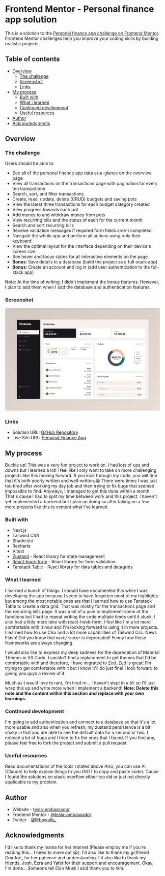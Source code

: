 # Frontend Mentor - Personal finance app solution

This is a solution to the [Personal finance app challenge on Frontend Mentor](https://www.frontendmentor.io/challenges/personal-finance-app-JfjtZgyMt1). Frontend Mentor challenges help you improve your coding skills by building realistic projects.

## Table of contents

- [Overview](#overview)
  - [The challenge](#the-challenge)
  - [Screenshot](#screenshot)
  - [Links](#links)
- [My process](#my-process)
  - [Built with](#built-with)
  - [What I learned](#what-i-learned)
  - [Continued development](#continued-development)
  - [Useful resources](#useful-resources)
- [Author](#author)
- [Acknowledgments](#acknowledgments)

## Overview

### The challenge

Users should be able to:

- See all of the personal finance app data at-a-glance on the overview page
- View all transactions on the transactions page with pagination for every ten transactions
- Search, sort, and filter transactions
- Create, read, update, delete (CRUD) budgets and saving pots
- View the latest three transactions for each budget category created
- View progress towards each pot
- Add money to and withdraw money from pots
- View recurring bills and the status of each for the current month
- Search and sort recurring bills
- Receive validation messages if required form fields aren't completed
- Navigate the whole app and perform all actions using only their keyboard
- View the optimal layout for the interface depending on their device's screen size
- See hover and focus states for all interactive elements on the page
- **Bonus**: Save details to a database (build the project as a full-stack app)
- **Bonus**: Create an account and log in (add user authentication to the full-stack app)

Note: At the time of writing, I didn't implement the bonus features. However, I plan to add them when I add the database and authentication features.
### Screenshot

![](public/images/screenshot.jpeg)

### Links

- Solution URL: [GitHub Repository](https://github.com/tesla-ambassador/Personal-finance-app)
- Live Site URL: [Personal Finance App](personal-finance-app-black.vercel.app)

## My process
Buckle up! This was a very fun project to work on. I had lots of ups and downs but I learned a lot! I feel like I only want to take on more challenging projects like this moving forward.
If you look through my code, you will find that it's both poorly written and well-written.😂 There were times I was just too tired after working my day job and then trying to fix bugs that seemed impossible to find.
Anyways, I managed to get this done within a month. That's cause I had to split my time between work and this project. I haven't yet implemented a backend but I plan on doing so after taking on a few more projects like this to cement what I've learned.

### Built with

- Next.js
- Tailwind CSS
- Shadcn/ui
- Recharts
- Vitest
- [Zustand](https://zustand.docs.pmnd.rs/) - React library for state management
- [React-hook-form](https://react-hook-form.com/) - React library for form validation
- [Tanstack Table](https://tanstack.com/table/latest) - React library for data tables and datagrids

### What I learned
I learned a bunch of things. I should have documented this while I was developing the app because I seem to have forgotten most of my highlights but among the most notable ones are that I learned how to use Tanstack Table to create a data grid.
That was mostly for the transactions page and the recurring bills page. It was a bit of a pain to implement some of the functions but I had to repeat writing the code multiple times until it stuck.
I also had a little more time with react-hook-form. I feel like I'm a lot more comfortable with it now and I'm looking forward to using it in more projects.
I learned how to use Clsx and a lot more capabilities of Tailwind Css.
News Flash! Did you know that `next/router` is deprecated! Funny how these frameworks are always changing.

I would also like to express my deep sadness for the deprecation of Material Themes in VS Code. I couldn't find a replacement to get themes that I'd be comfortable with and therefore, I have migrated to Zed.
Zed is great! I'm trying to get comfortable with it but I know It'll do just fine! I look forward to giving you guys a review of it.

Much as I would love to rant, I'm tired rn... I haven't slept in a bit so I'll just wrap this up and write more when I implement a backend!
**Note: Delete this note and the content within this section and replace with your own learnings.**

### Continued development
I'm going to add authentication and connect to a database so that It's a lot more usable and also when you refresh, my zustand persistence is a bit shaky in that you are able to see the default data for a second or two.
I noticed a lot of bugs and I tried to fix the ones that I found. If you find any, please feel free to fork the project and submit a pull request.


### Useful resources

Read documentations of the tools I stated above
Also, you can use AI (Claude) to help explain things to you (NOT to copy and paste code). Cause I found the solutions on stack-overflow either too old or just not directly applicable to my problem.


## Author

- Website - [tesla-ambassador](http://portfolio-pink-ten-21.vercel.app)
- Frontend Mentor - [@tesla-ambassador](https://www.frontendmentor.io/profile/tesla-ambassador)
- Twitter - [@Mbawalla_](https://x.com/Mbawalla_)


## Acknowledgments

I'd like to thank my mama for her internet (Please employ me if you're reading this... I need to move out 😭). I'd also like to thank my girlfriend Comfort, for her patience and understanding. I'd also like to thank my friends, Josh, Ezra and Yafet for their support and encouragement.
Okay, I'm done... Someone tell Elon Musk I said thank you to him.
